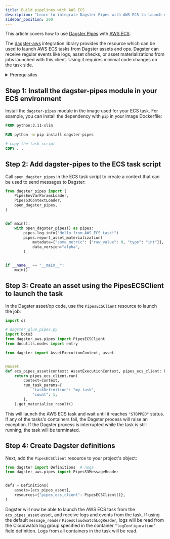 ```yaml
---
title: Build pipelines with AWS ECS
description: "Learn to integrate Dagster Pipes with AWS ECS to launch external code from Dagster assets."
sidebar_position: 200
---
```


This article covers how to use [Dagster Pipes](/guides/build/external-pipelines/) with [AWS ECS](https://aws.amazon.com/ecs/).

The [dagster-aws](/api/python-api/libraries/dagster-aws) integration library provides the <PyObject section="libraries" object="pipes.PipesECSClient" module="dagster_aws" /> resource which can be used to launch AWS ECS tasks from Dagster assets and ops. Dagster can receive regular events like logs, asset checks, or asset materializations from jobs launched with this client. Using it requires minimal code changes on the task side.

<details>
  <summary>Prerequisites</summary>

    - **In the Dagster environment**, you'll need to:

    - Install the following packages:

        ```shell
        pip install dagster dagster-webserver dagster-aws
        ```

        Refer to the [Dagster installation guide](/getting-started/installation) for more info.

    - **Configure AWS authentication credentials.** If you don't have this set up already, refer to the [boto3 quickstart](https://boto3.amazonaws.com/v1/documentation/api/latest/guide/quickstart.html).

    - **In AWS**, you'll need:

    - An existing AWS account
    - An AWS ECS task. To receive logs and events from a task container, it must have `"logDriver"` set to `"awslogs"` in `"logConfiguration"`.

</details>


## Step 1: Install the dagster-pipes module in your ECS environment

Install the `dagster-pipes` module in the image used for your ECS task. For example, you can install the dependency with `pip` in your image Dockerfile:

```Dockerfile
FROM python:3.11-slim

RUN python -m pip install dagster-pipes

# copy the task script
COPY . .
```

## Step 2: Add dagster-pipes to the ECS task script

Call `open_dagster_pipes` in the ECS task script to create a context that can be used to send messages to Dagster:

```python file=/guides/dagster/dagster_pipes/ecs/task.py
from dagster_pipes import (
    PipesEnvVarParamsLoader,
    PipesS3ContextLoader,
    open_dagster_pipes,
)


def main():
    with open_dagster_pipes() as pipes:
        pipes.log.info("Hello from AWS ECS task!")
        pipes.report_asset_materialization(
            metadata={"some_metric": {"raw_value": 0, "type": "int"}},
            data_version="alpha",
        )


if __name__ == "__main__":
    main()
```

## Step 3: Create an asset using the PipesECSClient to launch the task

In the Dagster asset/op code, use the `PipesECSClient` resource to launch the job:

```python file=/guides/dagster/dagster_pipes/ecs/dagster_code.py startafter=start_asset_marker endbefore=end_asset_marker
import os

# dagster_glue_pipes.py
import boto3
from dagster_aws.pipes import PipesECSClient
from docutils.nodes import entry

from dagster import AssetExecutionContext, asset


@asset
def ecs_pipes_asset(context: AssetExecutionContext, pipes_ecs_client: PipesECSClient):
    return pipes_ecs_client.run(
        context=context,
        run_task_params={
            "taskDefinition": "my-task",
            "count": 1,
        },
    ).get_materialize_result()
```

This will launch the AWS ECS task and wait until it reaches `"STOPPED"` status. If any of the tasks's containers fail, the Dagster process will raise an exception. If the Dagster process is interrupted while the task is still running, the task will be terminated.

## Step 4: Create Dagster definitions

Next, add the `PipesECSClient` resource to your project's <PyObject section="definitions" module="dagster" object="Definitions" /> object:

```python file=/guides/dagster/dagster_pipes/ecs/dagster_code.py startafter=start_definitions_marker endbefore=end_definitions_marker
from dagster import Definitions  # noqa
from dagster_aws.pipes import PipesS3MessageReader


defs = Definitions(
    assets=[ecs_pipes_asset],
    resources={"pipes_ecs_client": PipesECSClient()},
)
```

Dagster will now be able to launch the AWS ECS task from the `ecs_pipes_asset` asset, and receive logs and events from the task. If using the default `message_reader` `PipesCloudwatchLogReader`, logs will be read from the Cloudwatch log group specified in the container `"logConfiguration"` field definition. Logs from all containers in the task will be read.
